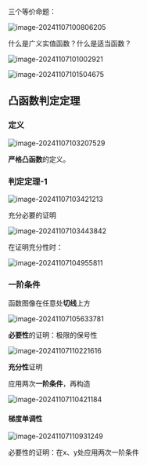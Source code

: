 三个等价命题：

![image-20241107100806205](C:\Users\john\Desktop\最优化复习\凸函数.assets\image-20241107100806205.png)

什么是广义实值函数？什么是适当函数？

![image-20241107101002921](C:\Users\john\Desktop\最优化复习\凸函数.assets\image-20241107101002921.png)

![image-20241107101504675](C:\Users\john\Desktop\最优化复习\凸函数.assets\image-20241107101504675.png)

## 凸函数判定定理

### 定义

![image-20241107103207529](C:\Users\john\Desktop\最优化复习\凸函数.assets\image-20241107103207529.png)

**严格凸函数**的定义。

### 判定定理-1

![image-20241107103421213](C:\Users\john\Desktop\最优化复习\凸函数.assets\image-20241107103421213.png)

充分必要的证明

![image-20241107103443842](C:\Users\john\Desktop\最优化复习\凸函数.assets\image-20241107103443842.png)

在证明充分性时：

![image-20241107104955811](C:\Users\john\Desktop\最优化复习\凸函数.assets\image-20241107104955811.png)

### 一阶条件

函数图像在任意处**切线**上方

![image-20241107105633781](C:\Users\john\Desktop\最优化复习\凸函数.assets\image-20241107105633781.png)

**必要性**的证明：极限的保号性

![image-20241107110221616](C:\Users\john\Desktop\最优化复习\凸函数.assets\image-20241107110221616.png)

**充分性**证明

应用两次**一阶条件**，再构造

![image-20241107110421184](C:\Users\john\Desktop\最优化复习\凸函数.assets\image-20241107110421184.png)

#### 梯度单调性

![image-20241107110931249](C:\Users\john\Desktop\最优化复习\凸函数.assets\image-20241107110931249.png)

必要性的证明：在x、y处应用两次一阶条件


